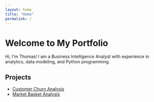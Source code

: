```yaml
---
layout: home
title: "Home"
permalink: /
---
```

# Welcome to My Portfolio

Hi, I'm Thomas! I am a Business Intelligence Analyst with experience in analytics, data modeling, and Python programming.

## Projects
- [Customer Churn Analysis](projects/project1.html)
- [Market Basket Analysis](projects/project2.html)
